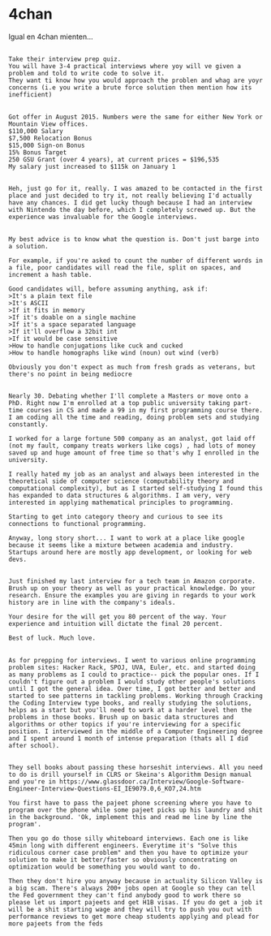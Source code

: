 # 4chan

Igual en 4chan mienten...

##

    Take their interview prep quiz.
    You will have 3-4 practical interviews where yoy will ve given a problem and told to write code to solve it.
    They want ti know how you would approach the problen and whag are yoyr concerns (i.e you write a brute force solution then mention how its inefficient)


##

    Got offer in August 2015. Numbers were the same for either New York or Mountain View offices.
    $110,000 Salary
    $7,500 Relocation Bonus
    $15,000 Sign-on Bonus
    15% Bonus Target
    250 GSU Grant (over 4 years), at current prices = $196,535
    My salary just increased to $115k on January 1

##
    Heh, just go for it, really. I was amazed to be contacted in the first place and just decided to try it, not really believing I'd actually have any chances. I did get lucky though because I had an interview with Nintendo the day before, which I completely screwed up. But the experience was invaluable for the Google interviews.

## 

    My best advice is to know what the question is. Don't just barge into a solution.

    For example, if you're asked to count the number of different words in a file, poor candidates will read the file, split on spaces, and increment a hash table.

    Good candidates will, before assuming anything, ask if:
    >It's a plain text file 
    >It's ASCII
    >If it fits in memory 
    >If it's doable on a single machine 
    >If it's a space separated language 
    >If it'll overflow a 32bit int 
    >If it would be case sensitive 
    >How to handle conjugations like cuck and cucked
    >How to handle homographs like wind (noun) out wind (verb)

    Obviously you don't expect as much from fresh grads as veterans, but there's no point in being mediocre

## 

    Nearly 30. Debating whether I'll complete a Masters or move onto a PhD. Right now I'm enrolled at a top public university taking part-time courses in CS and made a 99 in my first programming course there. I am coding all the time and reading, doing problem sets and studying constantly.

    I worked for a large fortune 500 company as an analyst, got laid off (not my fault, company treats workers like cogs) , had lots of money saved up and huge amount of free time so that's why I enrolled in the university.

    I really hated my job as an analyst and always been interested in the theoretical side of computer science (computability theory and computational complexity), but as I started self-studying I found this has expanded to data structures & algorithms. I am very, very interested in applying mathematical principles to programming.

    Starting to get into category theory and curious to see its connections to functional programming.

    Anyway, long story short... I want to work at a place like google because it seems like a mixture between academia and industry. Startups around here are mostly app development, or looking for web devs.


##

    Just finished my last interview for a tech team in Amazon corporate. Brush up on your theory as well as your practical knowledge. Do your research. Ensure the examples you are giving in regards to your work history are in line with the company's ideals.

    Your desire for the will get you 80 percent of the way. Your experience and intuition will dictate the final 20 percent.

    Best of luck. Much love.

##
    As for prepping for interviews. I went to various online programming problem sites: Hacker Rack, SPOJ, UVA, Euler, etc. and started doing as many problems as I could to practice-- pick the popular ones. If I couldn't figure out a problem I would study other people's solutions until I got the general idea. Over time, I got better and better and started to see patterns in tackling problems. Working through Cracking the Coding Interview type books, and really studying the solutions, helps as a start but you'll need to work at a harder level then the problems in those books. Brush up on basic data structures and algorithms or other topics if you're interviewing for a specific position. I interviewed in the middle of a Computer Engineering degree and I spent around 1 month of intense preparation (thats all I did after school).


##
    They sell books about passing these horseshit interviews. All you need to do is drill yourself in CLRS or Skeina's Algorithm Design manual and you're in https://www.glassdoor.ca/Interview/Google-Software-Engineer-Interview-Questions-EI_IE9079.0,6_KO7,24.htm

    You first have to pass the pajeet phone screening where you have to program over the phone while some pajeet picks up his laundry and shit in the background. 'Ok, implement this and read me line by line the program'.

    Then you go do those silly whiteboard interviews. Each one is like 45min long with different engineers. Everytime it's "Solve this ridiculous corner case problem" and then you have to optimize your solution to make it better/faster so obviously concentrating on optimization would be something you would want to do.

    Then they don't hire you anyway because in actuality Silicon Valley is a big scam. There's always 200+ jobs open at Google so they can tell the Fed government they can't find anybody good to work there so please let us import pajeets and get H1B visas. If you do get a job it will be a shit starting wage and they will try to push you out with performance reviews to get more cheap students applying and plead for more pajeets from the feds
